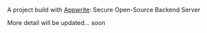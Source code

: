 A project build with [Appwrite](https://appwrite.io/): Secure Open-Source Backend Server 

More detail will be updated... soon